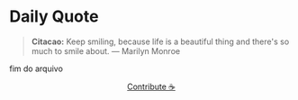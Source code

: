 # Daily Quote

> **Citacao:** Keep smiling, because life is a beautiful thing and there's so much to smile about. — Marilyn Monroe

fim do arquivo

<watermark-footer>
<p align="center">
  <a href="https://github.com/ruisuan/ruisuan/blob/main/contribute.md">Contribute ☕</a>
</p>
</watermark-footer>
